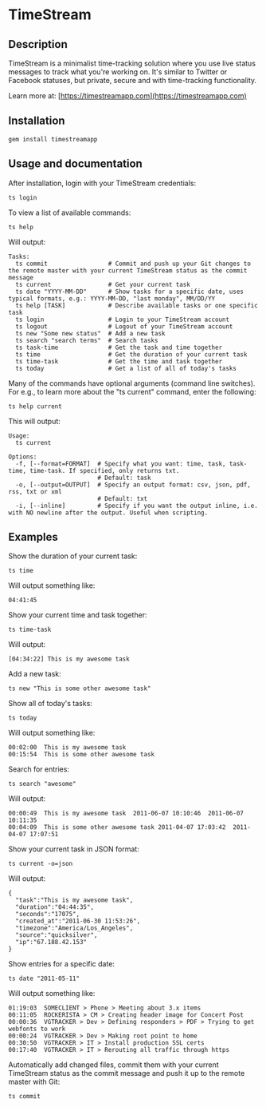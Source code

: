 TimeStream
==========

Description
-----------
TimeStream is a minimalist time-tracking solution where you use live status messages to track what you're working on.
It's similar to Twitter or Facebook statuses, but private, secure and with time-tracking functionality.

Learn more at:
[https://timestreamapp.com](https://timestreamapp.com)

Installation
------------
    gem install timestreamapp

Usage and documentation
-----------------------
After installation, login with your TimeStream credentials:

    ts login

To view a list of available commands:

    ts help

Will output:

    Tasks:
      ts commit                 # Commit and push up your Git changes to the remote master with your current TimeStream status as the commit message
      ts current                # Get your current task
      ts date "YYYY-MM-DD"      # Show tasks for a specific date, uses typical formats, e.g.: YYYY-MM-DD, "last monday", MM/DD/YY
      ts help [TASK]            # Describe available tasks or one specific task
      ts login                  # Login to your TimeStream account
      ts logout                 # Logout of your TimeStream account
      ts new "Some new status"  # Add a new task
      ts search "search terms"  # Search tasks
      ts task-time              # Get the task and time together
      ts time                   # Get the duration of your current task
      ts time-task              # Get the time and task together
      ts today                  # Get a list of all of today's tasks

Many of the commands have optional arguments (command line switches). For e.g., to learn more about the "ts current" command, enter the following:

    ts help current

This will output:

    Usage:
      ts current

    Options:
      -f, [--format=FORMAT]  # Specify what you want: time, task, task-time, time-task. If specified, only returns txt.
                             # Default: task
      -o, [--output=OUTPUT]  # Specify an output format: csv, json, pdf, rss, txt or xml
                             # Default: txt
      -i, [--inline]         # Specify if you want the output inline, i.e. with NO newline after the output. Useful when scripting.

Examples
--------

Show the duration of your current task:

    ts time

Will output something like:

    04:41:45

Show your current time and task together:

    ts time-task

Will output:

    [04:34:22] This is my awesome task

Add a new task:

    ts new "This is some other awesome task"

Show all of today's tasks:

    ts today

Will output something like:

    00:02:00  This is my awesome task
    00:15:54  This is some other awesome task

Search for entries:

    ts search "awesome"

Will output:

    00:00:49  This is my awesome task  2011-06-07 10:10:46  2011-06-07 10:11:35
    00:04:09  This is some other awesome task 2011-04-07 17:03:42  2011-04-07 17:07:51

Show your current task in JSON format:

    ts current -o=json

Will output:

    {
      "task":"This is my awesome task",
      "duration":"04:44:35",
      "seconds":"17075",
      "created_at":"2011-06-30 11:53:26",
      "timezone":"America/Los_Angeles",
      "source":"quicksilver",
      "ip":"67.188.42.153"
    }

Show entries for a specific date:

    ts date "2011-05-11"

Will output something like:

    01:19:03  SOMECLIENT > Phone > Meeting about 3.x items
    00:11:05  ROCKERISTA > CM > Creating header image for Concert Post
    00:00:36  VGTRACKER > Dev > Defining responders > PDF > Trying to get webfonts to work
    00:00:24  VGTRACKER > Dev > Making root point to home
    00:30:50  VGTRACKER > IT > Install production SSL certs
    00:17:40  VGTRACKER > IT > Rerouting all traffic through https

Automatically add changed files, commit them with your current TimeStream status as the commit message and push it up to the remote master with Git:

    ts commit
